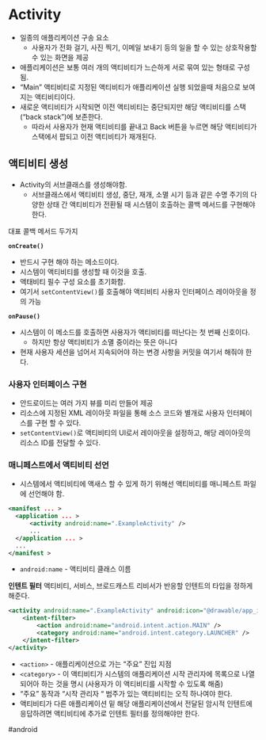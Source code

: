 # Activity
-  일종의 애플리케이션 구송 요소
	- 사용자가 전화 걸기, 사진 찍기, 이메일 보내기 등의 일을 할 수 있는 상호작용할 수 있는 화면을 제공
- 애플리케이션은 보통 여러 개의 액티비티가 느슨하게 서로 묶여 있는 형태로 구성됨.
- “Main”  액티비티로 지정된 액티비티가 애플리케이션 실행 되었을때 처음으로 보여지는 액티비티이다.
- 새로운 액티비티가 시작되면 이전 액티비티는 중단되지만 해당 액티비티를 스택(“back stack”)에 보존한다.
	- 따라서 사용자가 현재 액티비티를 끝내고 Back 버튼을 누르면 해당 액티비티가 스택에서 팝되고 이전 액티비티가 재개된다.


## 액티비티 생성
- Activity의 서브클래스를 생성해야함.
	- 서브클래스에서 액티비티 생성, 중단, 재개, 소멸 시기 등과 같은 수명 주기의 다양한 상태 간 액티비티가 전환될 때 시스템이 호출하는 콜백 메서드를 구현해야 한다.

대표 콜백 메서드 두가지


**`onCreate()`**
- 반드시 구현 해야 하는 메소드이다.
- 시스템이 액티비티를 생성할 때 이것을 호출.
- 액태비티 필수 구성 요소를 초기화함.
- 여기서 `setContentView()`를 호출해야 액티비티 사용자 인터페이스 레이아웃을 정의 가능

**`onPause()`**
- 시스템이 이 메소드를 호출하면 사용자가 액티비티를 떠난다는 첫 번째 신호이다.
	- 하지만 항상 액티비티가 소멸 중이라는 뜻은 아니다
- 현재 사용자 세션을 넘어서 지속되어야 하는 변경 사항을 커밋을 여기서 해줘야 한다.


### 사용자 인터페이스 구현
- 안드로이드는 여러 가지 뷰를 미리 만들어 제공
- 리소스에 지정된 XML 레이아웃 파일을 통해 소스 코드와 별개로 사용자 인터페이스를 구현 할 수 있다.
- `setContentView()`로 액티비티의 UI로서 레이아웃을 설정하고, 해당 레이아웃의 리소스 ID를 전달할 수 있다.

### 매니페스트에서 액티비티 선언
- 시스템에서 액티비티에 액새스 할 수 있게 하기 위해선 액티비티를 매니페스트 파일에 선언해야 함.

```xml
<manifest ... >
  <application ... >
      <activity android:name=".ExampleActivity" />
      ...
  </application ... >
  ...
</manifest >
```
- `android:name` - 액티비티 클래스 이름

**인텐트 필터**
액티비티, 서비스, 브로드캐스트 리비서가 반응할 인텐트의 타입을 정하게 해준다.
```xml
<activity android:name=".ExampleActivity" android:icon="@drawable/app_icon">
    <intent-filter>
        <action android:name="android.intent.action.MAIN" />
        <category android:name="android.intent.category.LAUNCHER" />
    </intent-filter>
</activity>
```
- `<action>` - 애플리케이션으로 가는 “주요” 진입 지점
- `<category>` - 이 액티비티가 시스템의 애플리케이션 시작 관리자에 목록으로 나열되어아 하는 것을 명시 (사용자가 이 액티비티를 시작할 수 있도록 해줌)
- “주요” 동작과 “시작 관리자 “ 범주가 있는 액티비티는 오직 하나여야 한다.
- 액티비티가 다른 애플리케이션 밑 해당 애플리케이션에서 전달된 암시적 인텐트에 응답하려면 액티비티에 추가로 인텐트 필터를 정의해야만 한다.










#android